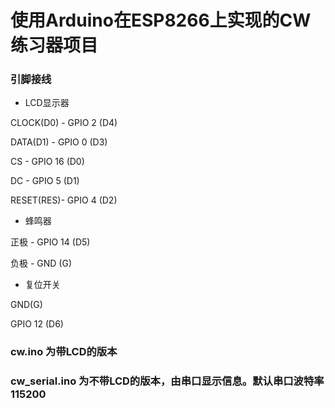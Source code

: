 # 使用Arduino在ESP8266上实现的CW练习器项目

### 引脚接线

- LCD显示器

CLOCK(D0) - GPIO 2 (D4)

DATA(D1)  - GPIO 0 (D3)

CS        - GPIO 16 (D0)

DC        - GPIO 5 (D1)

RESET(RES)- GPIO 4 (D2)



- 蜂鸣器

正极    - GPIO 14 (D5)

负极    - GND (G)



- 复位开关

GND(G)

GPIO 12 (D6)


### cw.ino 为带LCD的版本
### cw_serial.ino 为不带LCD的版本，由串口显示信息。默认串口波特率115200
